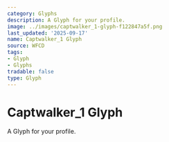 ```yaml
---
category: Glyphs
description: A Glyph for your profile.
image: ../images/captwalker_1-glyph-f122847a5f.png
last_updated: '2025-09-17'
name: Captwalker_1 Glyph
source: WFCD
tags:
- Glyph
- Glyphs
tradable: false
type: Glyph
---
```


# Captwalker_1 Glyph

A Glyph for your profile.

